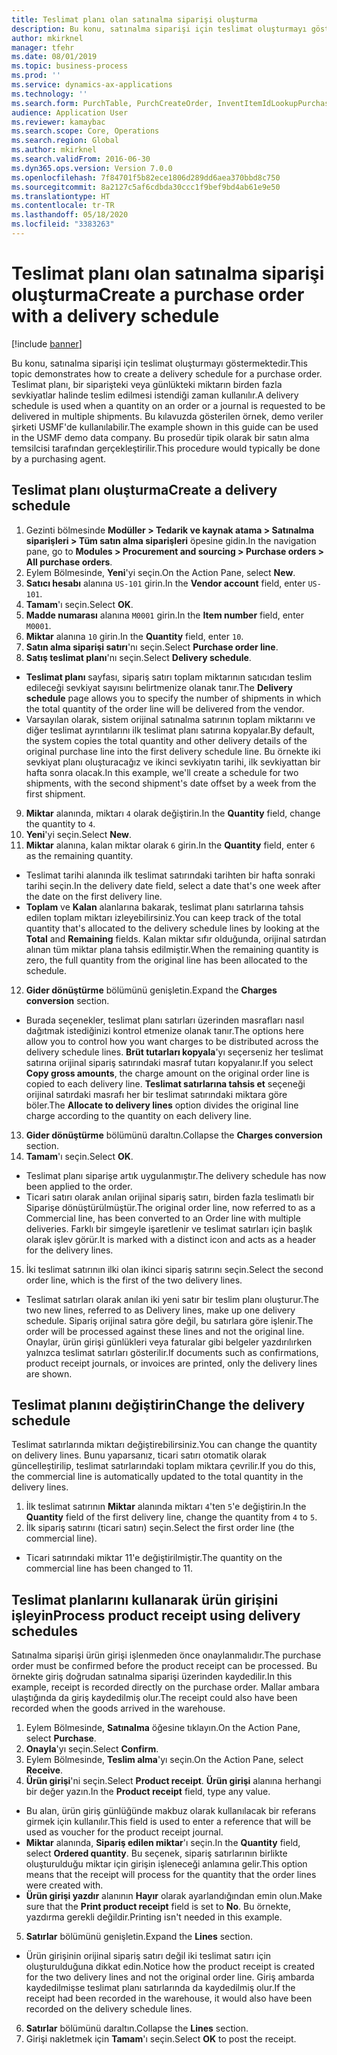 ```yaml
---
title: Teslimat planı olan satınalma siparişi oluşturma
description: Bu konu, satınalma siparişi için teslimat oluşturmayı göstermektedir.
author: mkirknel
manager: tfehr
ms.date: 08/01/2019
ms.topic: business-process
ms.prod: ''
ms.service: dynamics-ax-applications
ms.technology: ''
ms.search.form: PurchTable, PurchCreateOrder, InventItemIdLookupPurchase, PurchDeliverySchedule, PurchEditLines
audience: Application User
ms.reviewer: kamaybac
ms.search.scope: Core, Operations
ms.search.region: Global
ms.author: mkirknel
ms.search.validFrom: 2016-06-30
ms.dyn365.ops.version: Version 7.0.0
ms.openlocfilehash: 7f84701f5b82ece1806d289dd6aea370bbd8c750
ms.sourcegitcommit: 8a2127c5af6cdbda30ccc1f9bef9bd4ab61e9e50
ms.translationtype: HT
ms.contentlocale: tr-TR
ms.lasthandoff: 05/18/2020
ms.locfileid: "3383263"
---
```

# <a name="create-a-purchase-order-with-a-delivery-schedule"></a><span data-ttu-id="2158f-103">Teslimat planı olan satınalma siparişi oluşturma</span><span class="sxs-lookup"><span data-stu-id="2158f-103">Create a purchase order with a delivery schedule</span></span>

[!include [banner](../../includes/banner.md)]

<span data-ttu-id="2158f-104">Bu konu, satınalma siparişi için teslimat oluşturmayı göstermektedir.</span><span class="sxs-lookup"><span data-stu-id="2158f-104">This topic demonstrates how to create a delivery schedule for a purchase order.</span></span> <span data-ttu-id="2158f-105">Teslimat planı, bir siparişteki veya günlükteki miktarın birden fazla sevkiyatlar halinde teslim edilmesi istendiği zaman kullanılır.</span><span class="sxs-lookup"><span data-stu-id="2158f-105">A delivery schedule is used when a quantity on an order or a journal is requested to be delivered in multiple shipments.</span></span> <span data-ttu-id="2158f-106">Bu kılavuzda gösterilen örnek, demo veriler şirketi USMF'de kullanılabilir.</span><span class="sxs-lookup"><span data-stu-id="2158f-106">The example shown in this guide can be used in the USMF demo data company.</span></span> <span data-ttu-id="2158f-107">Bu prosedür tipik olarak bir satın alma temsilcisi tarafından gerçekleştirilir.</span><span class="sxs-lookup"><span data-stu-id="2158f-107">This procedure would typically be done by a purchasing agent.</span></span>

## <a name="create-a-delivery-schedule"></a><span data-ttu-id="2158f-108">Teslimat planı oluşturma</span><span class="sxs-lookup"><span data-stu-id="2158f-108">Create a delivery schedule</span></span>
1. <span data-ttu-id="2158f-109">Gezinti bölmesinde **Modüller > Tedarik ve kaynak atama > Satınalma siparişleri > Tüm satın alma siparişleri** öpesine gidin.</span><span class="sxs-lookup"><span data-stu-id="2158f-109">In the navigation pane, go to **Modules > Procurement and sourcing > Purchase orders > All purchase orders**.</span></span>
2. <span data-ttu-id="2158f-110">Eylem Bölmesinde, **Yeni**'yi seçin.</span><span class="sxs-lookup"><span data-stu-id="2158f-110">On the Action Pane, select **New**.</span></span>
3. <span data-ttu-id="2158f-111">**Satıcı hesabı** alanına `US-101` girin.</span><span class="sxs-lookup"><span data-stu-id="2158f-111">In the **Vendor account** field, enter `US-101`.</span></span>
4. <span data-ttu-id="2158f-112">**Tamam**'ı seçin.</span><span class="sxs-lookup"><span data-stu-id="2158f-112">Select **OK**.</span></span>
5. <span data-ttu-id="2158f-113">**Madde numarası** alanına `M0001` girin.</span><span class="sxs-lookup"><span data-stu-id="2158f-113">In the **Item number** field, enter `M0001`.</span></span>
6. <span data-ttu-id="2158f-114">**Miktar** alanına `10` girin.</span><span class="sxs-lookup"><span data-stu-id="2158f-114">In the **Quantity** field, enter `10`.</span></span>
7. <span data-ttu-id="2158f-115">**Satın alma siparişi satırı**'nı seçin.</span><span class="sxs-lookup"><span data-stu-id="2158f-115">Select **Purchase order line**.</span></span>
8. <span data-ttu-id="2158f-116">**Satış teslimat planı**'nı seçin.</span><span class="sxs-lookup"><span data-stu-id="2158f-116">Select **Delivery schedule**.</span></span>
- <span data-ttu-id="2158f-117">**Teslimat planı** sayfası, sipariş satırı toplam miktarının satıcıdan teslim edileceği sevkiyat sayısını belirtmenize olanak tanır.</span><span class="sxs-lookup"><span data-stu-id="2158f-117">The **Delivery schedule** page allows you to specify the number of shipments in which the total quantity of the order line will be delivered from the vendor.</span></span>  
- <span data-ttu-id="2158f-118">Varsayılan olarak, sistem orijinal satınalma satırının toplam miktarını ve diğer teslimat ayrıntılarını ilk teslimat planı satırına kopyalar.</span><span class="sxs-lookup"><span data-stu-id="2158f-118">By default, the system copies the total quantity and other delivery details of the original purchase line into the first delivery schedule line.</span></span> <span data-ttu-id="2158f-119">Bu örnekte iki sevkiyat planı oluşturacağız ve ikinci sevkiyatın tarihi, ilk sevkiyattan bir hafta sonra olacak.</span><span class="sxs-lookup"><span data-stu-id="2158f-119">In this example, we'll create a schedule for two shipments, with the second shipment's date offset by a week from the first shipment.</span></span>  
9. <span data-ttu-id="2158f-120">**Miktar** alanında, miktarı `4` olarak değiştirin.</span><span class="sxs-lookup"><span data-stu-id="2158f-120">In the **Quantity** field, change the quantity to `4`.</span></span>
10. <span data-ttu-id="2158f-121">**Yeni**'yi seçin.</span><span class="sxs-lookup"><span data-stu-id="2158f-121">Select **New**.</span></span>
11. <span data-ttu-id="2158f-122">**Miktar** alanına, kalan miktar olarak `6` girin.</span><span class="sxs-lookup"><span data-stu-id="2158f-122">In the **Quantity** field, enter `6` as the remaining quantity.</span></span>
- <span data-ttu-id="2158f-123">Teslimat tarihi alanında ilk teslimat satırındaki tarihten bir hafta sonraki tarihi seçin.</span><span class="sxs-lookup"><span data-stu-id="2158f-123">In the delivery date field, select a date that's one week after the date on the first delivery line.</span></span>  
- <span data-ttu-id="2158f-124">**Toplam** ve **Kalan** alanlarına bakarak, teslimat planı satırlarına tahsis edilen toplam miktarı izleyebilirsiniz.</span><span class="sxs-lookup"><span data-stu-id="2158f-124">You can keep track of the total quantity that's allocated to the delivery schedule lines by looking at the **Total** and **Remaining** fields.</span></span> <span data-ttu-id="2158f-125">Kalan miktar sıfır olduğunda, orijinal satırdan alınan tüm miktar plana tahsis edilmiştir.</span><span class="sxs-lookup"><span data-stu-id="2158f-125">When the remaining quantity is zero, the full quantity from the original line has been allocated to the schedule.</span></span>  
12. <span data-ttu-id="2158f-126">**Gider dönüştürme** bölümünü genişletin.</span><span class="sxs-lookup"><span data-stu-id="2158f-126">Expand the **Charges conversion** section.</span></span>
- <span data-ttu-id="2158f-127">Burada seçenekler, teslimat planı satırları üzerinden masrafları nasıl dağıtmak istediğinizi kontrol etmenize olanak tanır.</span><span class="sxs-lookup"><span data-stu-id="2158f-127">The options here allow you to control how you want charges to be distributed across the delivery schedule lines.</span></span> <span data-ttu-id="2158f-128">**Brüt tutarları kopyala**'yı seçerseniz her teslimat satırına orijinal sipariş satırındaki masraf tutarı kopyalanır.</span><span class="sxs-lookup"><span data-stu-id="2158f-128">If you select **Copy gross amounts**, the charge amount on the original order line is copied to each delivery line.</span></span> <span data-ttu-id="2158f-129">**Teslimat satırlarına tahsis et** seçeneği orijinal satırdaki masrafı her bir teslimat satırındaki miktara göre böler.</span><span class="sxs-lookup"><span data-stu-id="2158f-129">The **Allocate to delivery lines** option divides the original line charge according to the quantity on each delivery line.</span></span>  
13. <span data-ttu-id="2158f-130">**Gider dönüştürme** bölümünü daraltın.</span><span class="sxs-lookup"><span data-stu-id="2158f-130">Collapse the **Charges conversion** section.</span></span>
14. <span data-ttu-id="2158f-131">**Tamam**'ı seçin.</span><span class="sxs-lookup"><span data-stu-id="2158f-131">Select **OK**.</span></span>
- <span data-ttu-id="2158f-132">Teslimat planı siparişe artık uygulanmıştır.</span><span class="sxs-lookup"><span data-stu-id="2158f-132">The delivery schedule has now been applied to the order.</span></span>  
- <span data-ttu-id="2158f-133">Ticari satırı olarak anılan orijinal sipariş satırı, birden fazla teslimatlı bir Siparişe dönüştürülmüştür.</span><span class="sxs-lookup"><span data-stu-id="2158f-133">The original order line, now referred to as a Commercial line, has been converted to an Order line with multiple deliveries.</span></span> <span data-ttu-id="2158f-134">Farklı bir simgeyle işaretlenir ve teslimat satırları için başlık olarak işlev görür.</span><span class="sxs-lookup"><span data-stu-id="2158f-134">It is marked with a distinct icon and acts as a header for the delivery lines.</span></span>  
15. <span data-ttu-id="2158f-135">İki teslimat satırının ilki olan ikinci sipariş satırını seçin.</span><span class="sxs-lookup"><span data-stu-id="2158f-135">Select the second order line, which is the first of the two delivery lines.</span></span>
- <span data-ttu-id="2158f-136">Teslimat satırları olarak anılan iki yeni satır bir teslim planı oluşturur.</span><span class="sxs-lookup"><span data-stu-id="2158f-136">The two new lines, referred to as Delivery lines, make up one delivery schedule.</span></span> <span data-ttu-id="2158f-137">Sipariş orijinal satıra göre değil, bu satırlara göre işlenir.</span><span class="sxs-lookup"><span data-stu-id="2158f-137">The order will be processed against these lines and not the original line.</span></span> <span data-ttu-id="2158f-138">Onaylar, ürün girişi günlükleri veya faturalar gibi belgeler yazdırılırken yalnızca teslimat satırları gösterilir.</span><span class="sxs-lookup"><span data-stu-id="2158f-138">If documents such as confirmations, product receipt journals, or invoices are printed, only the delivery lines are shown.</span></span>  

## <a name="change-the-delivery-schedule"></a><span data-ttu-id="2158f-139">Teslimat planını değiştirin</span><span class="sxs-lookup"><span data-stu-id="2158f-139">Change the delivery schedule</span></span>
<span data-ttu-id="2158f-140">Teslimat satırlarında miktarı değiştirebilirsiniz.</span><span class="sxs-lookup"><span data-stu-id="2158f-140">You can change the quantity on delivery lines.</span></span> <span data-ttu-id="2158f-141">Bunu yaparsanız, ticari satırı otomatik olarak güncelleştirilip, teslimat satırlarındaki toplam miktara çevrilir.</span><span class="sxs-lookup"><span data-stu-id="2158f-141">If you do this, the commercial line is automatically updated to the total quantity in the delivery lines.</span></span>  
1. <span data-ttu-id="2158f-142">İlk teslimat satırının **Miktar** alanında miktarı `4`'ten `5`'e değiştirin.</span><span class="sxs-lookup"><span data-stu-id="2158f-142">In the **Quantity** field of the first delivery line, change the quantity from `4` to `5`.</span></span>
2. <span data-ttu-id="2158f-143">İlk sipariş satırını (ticari satırı) seçin.</span><span class="sxs-lookup"><span data-stu-id="2158f-143">Select the first order line (the commercial line).</span></span>  
- <span data-ttu-id="2158f-144">Ticari satırındaki miktar 11'e değiştirilmiştir.</span><span class="sxs-lookup"><span data-stu-id="2158f-144">The quantity on the commercial line has been changed to 11.</span></span>  

## <a name="process-product-receipt-using-delivery-schedules"></a><span data-ttu-id="2158f-145">Teslimat planlarını kullanarak ürün girişini işleyin</span><span class="sxs-lookup"><span data-stu-id="2158f-145">Process product receipt using delivery schedules</span></span>
<span data-ttu-id="2158f-146">Satınalma siparişi ürün girişi işlenmeden önce onaylanmalıdır.</span><span class="sxs-lookup"><span data-stu-id="2158f-146">The purchase order must be confirmed before the product receipt can be processed.</span></span> <span data-ttu-id="2158f-147">Bu örnekte giriş doğrudan satınalma siparişi üzerinden kaydedilir.</span><span class="sxs-lookup"><span data-stu-id="2158f-147">In this example, receipt is recorded directly on the purchase order.</span></span> <span data-ttu-id="2158f-148">Mallar ambara ulaştığında da giriş kaydedilmiş olur.</span><span class="sxs-lookup"><span data-stu-id="2158f-148">The receipt could also have been recorded when the goods arrived in the warehouse.</span></span>  
1. <span data-ttu-id="2158f-149">Eylem Bölmesinde, **Satınalma** öğesine tıklayın.</span><span class="sxs-lookup"><span data-stu-id="2158f-149">On the Action Pane, select **Purchase**.</span></span>
2. <span data-ttu-id="2158f-150">**Onayla**'yı seçin.</span><span class="sxs-lookup"><span data-stu-id="2158f-150">Select **Confirm**.</span></span>
3. <span data-ttu-id="2158f-151">Eylem Bölmesinde, **Teslim alma**'yı seçin.</span><span class="sxs-lookup"><span data-stu-id="2158f-151">On the Action Pane, select **Receive**.</span></span>
4. <span data-ttu-id="2158f-152">**Ürün girişi**'ni seçin.</span><span class="sxs-lookup"><span data-stu-id="2158f-152">Select **Product receipt**.</span></span> <span data-ttu-id="2158f-153">**Ürün girişi** alanına herhangi bir değer yazın.</span><span class="sxs-lookup"><span data-stu-id="2158f-153">In the **Product receipt** field, type any value.</span></span>
- <span data-ttu-id="2158f-154">Bu alan, ürün giriş günlüğünde makbuz olarak kullanılacak bir referans girmek için kullanılır.</span><span class="sxs-lookup"><span data-stu-id="2158f-154">This field is used to enter a reference that will be used as voucher for the product receipt journal.</span></span>  
- <span data-ttu-id="2158f-155">**Miktar** alanında, **Sipariş edilen miktar**'ı seçin.</span><span class="sxs-lookup"><span data-stu-id="2158f-155">In the **Quantity** field, select **Ordered quantity**.</span></span> <span data-ttu-id="2158f-156">Bu seçenek, sipariş satırlarının birlikte oluşturulduğu miktar için girişin işleneceği anlamına gelir.</span><span class="sxs-lookup"><span data-stu-id="2158f-156">This option means that the receipt will process for the quantity that the order lines were created with.</span></span>  
- <span data-ttu-id="2158f-157">**Ürün girişi yazdır** alanının **Hayır** olarak ayarlandığından emin olun.</span><span class="sxs-lookup"><span data-stu-id="2158f-157">Make sure that the **Print product receipt** field is set to **No**.</span></span> <span data-ttu-id="2158f-158">Bu örnekte, yazdırma gerekli değildir.</span><span class="sxs-lookup"><span data-stu-id="2158f-158">Printing isn't needed in this example.</span></span>  
5. <span data-ttu-id="2158f-159">**Satırlar** bölümünü genişletin.</span><span class="sxs-lookup"><span data-stu-id="2158f-159">Expand the **Lines** section.</span></span>
- <span data-ttu-id="2158f-160">Ürün girişinin orijinal sipariş satırı değil iki teslimat satırı için oluşturulduğuna dikkat edin.</span><span class="sxs-lookup"><span data-stu-id="2158f-160">Notice how the product receipt is created for the two delivery lines and not the original order line.</span></span> <span data-ttu-id="2158f-161">Giriş ambarda kaydedilmişse teslimat planı satırlarında da kaydedilmiş olur.</span><span class="sxs-lookup"><span data-stu-id="2158f-161">If the receipt had been recorded in the warehouse, it would also have been recorded on the delivery schedule lines.</span></span>  
6. <span data-ttu-id="2158f-162">**Satırlar** bölümünü daraltın.</span><span class="sxs-lookup"><span data-stu-id="2158f-162">Collapse the **Lines** section.</span></span>
7. <span data-ttu-id="2158f-163">Girişi nakletmek için **Tamam**'ı seçin.</span><span class="sxs-lookup"><span data-stu-id="2158f-163">Select **OK** to post the receipt.</span></span>


